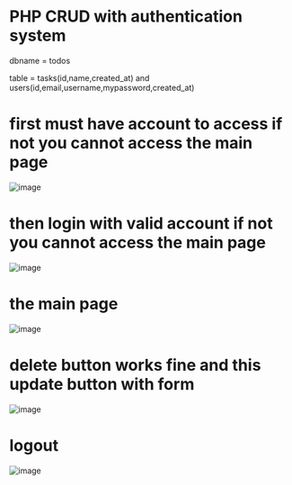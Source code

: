 # PHP CRUD with authentication system
dbname = todos

table = tasks(id,name,created_at) and  users(id,email,username,mypassword,created_at)


# first must have account to access if not you cannot access the main page
![image](https://user-images.githubusercontent.com/72923118/213910952-2240bb2d-bca4-4b49-b197-4c72066c11d5.png)

# then login with valid account if not you cannot access the main page
![image](https://user-images.githubusercontent.com/72923118/213911006-d02e2544-1b99-439c-add5-8443ad8880e9.png)

# the main page
![image](https://user-images.githubusercontent.com/72923118/213911058-39cc1d89-7b13-41f1-971d-6973ea327ee4.png)

# delete button works fine and this update button with form
![image](https://user-images.githubusercontent.com/72923118/213911126-02049e73-2f09-4fbd-a9d9-5e052dc16f18.png)

# logout
![image](https://user-images.githubusercontent.com/72923118/213911153-ac9866fb-8bff-4700-8f01-da27df48e67b.png)

